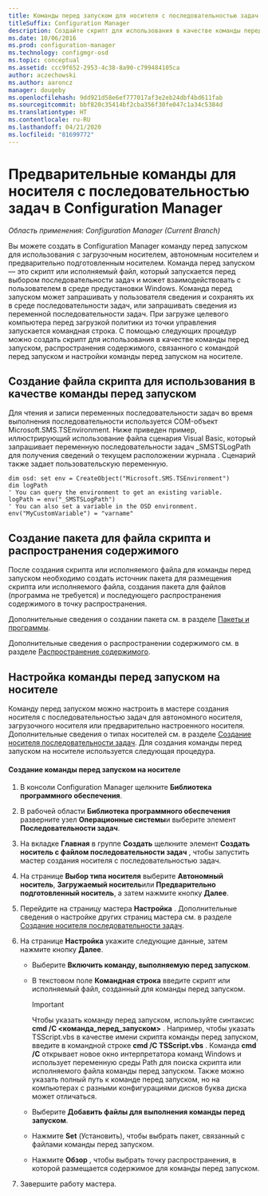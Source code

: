 ```yaml
---
title: Команды перед запуском для носителя с последовательностью задач
titleSuffix: Configuration Manager
description: Создайте скрипт для использования в качестве команды перед запуском, распространения содержимого, связанного с командой перед запуском, и настройки команды перед запуском на носителе.
ms.date: 10/06/2016
ms.prod: configuration-manager
ms.technology: configmgr-osd
ms.topic: conceptual
ms.assetid: ccc9f652-2953-4c38-8a90-c799484105ca
author: aczechowski
ms.author: aaroncz
manager: dougeby
ms.openlocfilehash: 9dd921d58e6ef777017af3e2eb24dbf4bd611fab
ms.sourcegitcommit: bbf820c35414bf2cba356f30fe047c1a34c5384d
ms.translationtype: HT
ms.contentlocale: ru-RU
ms.lasthandoff: 04/21/2020
ms.locfileid: "81699772"
---
```

# <a name="prestart-commands-for-task-sequence-media-in-configuration-manager"></a>Предварительные команды для носителя с последовательностью задач в Configuration Manager

*Область применения: Configuration Manager (Current Branch)*

Вы можете создать в Configuration Manager команду перед запуском для использования с загрузочным носителем, автономным носителем и предварительно подготовленным носителем. Команда перед запуском — это скрипт или исполняемый файл, который запускается перед выбором последовательности задач и может взаимодействовать с пользователем в среде предустановки Windows. Команда перед запуском может запрашивать у пользователя сведения и сохранять их в среде последовательности задач, или запрашивать сведения из переменной последовательности задач. При загрузке целевого компьютера перед загрузкой политики из точки управления запускается командная строка. С помощью следующих процедур можно создать скрипт для использования в качестве команды перед запуском, распространения содержимого, связанного с командой перед запуском и настройки команды перед запуском на носителе.  

## <a name="create-a-script-file-to-use-for-the-prestart-command"></a>Создание файла скрипта для использования в качестве команды перед запуском  
 Для чтения и записи переменных последовательности задач во время выполнения последовательности используется COM-объект Microsoft.SMS.TSEnvironment. Ниже приведен пример, иллюстрирующий использование файла сценария Visual Basic, который запрашивает переменную последовательности задач _SMSTSLogPath для получения сведений о текущем расположении журнала . Сценарий также задает пользовательскую переменную.  

``` VBScript
dim osd: set env = CreateObject("Microsoft.SMS.TSEnvironment")  
dim logPath  
' You can query the environment to get an existing variable.  
logPath = env("_SMSTSLogPath")  
' You can also set a variable in the OSD environment.  
env("MyCustomVariable") = "varname"  
```  

## <a name="create-a-package-for-the-script-file-and-distribute-the-content"></a>Создание пакета для файла скрипта и распространения содержимого  
 После создания скрипта или исполняемого файла для команды перед запуском необходимо создать источник пакета для размещения скрипта или исполняемого файла, создания пакета для файлов (программа не требуется) и последующего распространения содержимого в точку распространения.  

 Дополнительные сведения о создании пакета см. в разделе [Пакеты и программы](../../apps/deploy-use/packages-and-programs.md).  

 Дополнительные сведения о распространении содержимого см. в разделе [Распространение содержимого](../../core/servers/deploy/configure/deploy-and-manage-content.md#bkmk_distribute).  

## <a name="configure-the-prestart-command-in-media"></a>Настройка команды перед запуском на носителе  
 Команду перед запуском можно настроить в мастере создания носителя с последовательностью задач для автономного носителя, загрузочного носителя или предварительно настроенного носителя. Дополнительные сведения о типах носителей см. в разделе [Создание носителя последовательности задач](../deploy-use/create-task-sequence-media.md). Для создания команды перед запуском на носителе используется следующая процедура.  

#### <a name="to-create-a-prestart-command-in-media"></a>Создание команды перед запуском на носителе  

1.  В консоли Configuration Manager щелкните **Библиотека программного обеспечения**.  

2.  В рабочей области **Библиотека программного обеспечения** разверните узел **Операционные системы**и выберите элемент **Последовательности задач**.  

3.  На вкладке **Главная** в группе **Создать** щелкните элемент **Создать носитель с файлом последовательности задач** , чтобы запустить мастер создания носителя с последовательностью задач.  

4.  На странице **Выбор типа носителя** выберите **Автономный носитель**, **Загружаемый носитель**или **Предварительно подготовленный носитель**, а затем нажмите кнопку **Далее**.  

5.  Перейдите на страницу мастера **Настройка** . Дополнительные сведения о настройке других страниц мастера см. в разделе [Создание носителя последовательности задач](../deploy-use/create-task-sequence-media.md).  

6.  На странице **Настройка** укажите следующие данные, затем нажмите кнопку **Далее**.  

    -   Выберите **Включить команду, выполняемую перед запуском**.  

    -   В текстовом поле **Командная строка** введите скрипт или исполняемый файл, созданный для команды перед запуском.  

        > [!IMPORTANT]  
        >  Чтобы указать команду перед запуском, используйте синтаксис **cmd /C <команда_перед_запуском\>** . Например, чтобы указать TSScript.vbs в качестве имени скрипта команды перед запуском, введите в командной строке **cmd /C TSScript.vbs** . Команда **cmd /C** открывает новое окно интерпретатора команд Windows и использует переменную среды Path для поиска скрипта или исполняемого файла команды перед запуском. Также можно указать полный путь к команде перед запуском, но на компьютерах с разными конфигурациями дисков буква диска может отличаться.  

    -   Выберите **Добавить файлы для выполнения команды перед запуском**.  

    -   Нажмите **Set** (Установить), чтобы выбрать пакет, связанный с файлами команды перед запуском.  

    -   Нажмите **Обзор** , чтобы выбрать точку распространения, в которой размещается содержимое для команды перед запуском.  

7.  Завершите работу мастера.  
